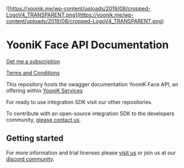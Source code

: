 
![https://yoonik.me/wp-content/uploads/2019/08/cropped-LogoV4_TRANSPARENT.png](https://yoonik.me/wp-content/uploads/2019/08/cropped-LogoV4_TRANSPARENT.png)

# YooniK Face API Documentation

[Get me a subscription](https://www.yoonik.me)

[Terms and Conditions](https://www.yoonik.me/terms-and-conditions)

This repository hosts the swagger documentation YooniK Face API, an offering within [YooniK Services](https://www.yoonik.me)

For ready to use integration SDK visit our other repositories.

To contribute with an open-source integration SDK to the developers community, [please contact us](mailto:support@yoonik.me).

## Getting started

For more information and trial licenses please [visit us](https://www.yoonik.me) or join us at our [discord community](https://discord.gg/SqHVQUFNtN).




